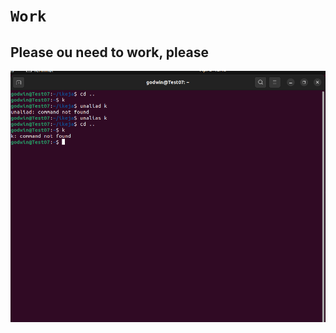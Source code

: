 # `Work`  

## Please ou need to work, please



![alt text](<images/alias and unalias command.png>)